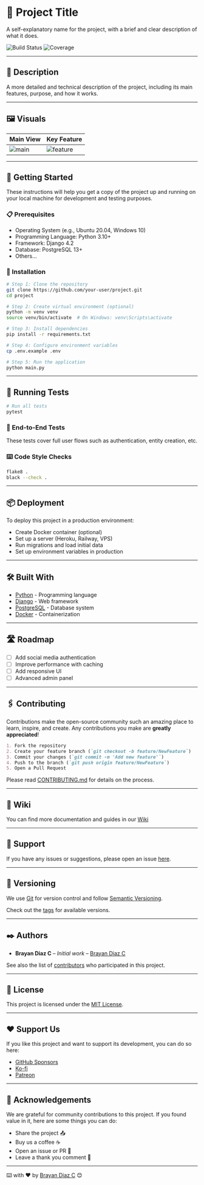 # 📌 Project Title

A self-explanatory name for the project, with a brief and clear description of what it does.

![Build Status](https://img.shields.io/badge/build-passing-brightgreen)
![Coverage](https://img.shields.io/badge/coverage-95%25-blue)

---

## 🧠 Description

A more detailed and technical description of the project, including its main features, purpose, and how it works.

---

## 🖼️ Visuals

| Main View             | Key Feature                 |
| --------------------- | --------------------------- |
| ![main](img/main.png) | ![feature](img/feature.gif) |

---

## 🚀 Getting Started

These instructions will help you get a copy of the project up and running on your local machine for development and testing purposes.

### 📋 Prerequisites

- Operating System (e.g., Ubuntu 20.04, Windows 10)
- Programming Language: Python 3.10+
- Framework: Django 4.2
- Database: PostgreSQL 13+
- Others...

### 🔧 Installation

```bash
# Step 1: Clone the repository
git clone https://github.com/your-user/project.git
cd project

# Step 2: Create virtual environment (optional)
python -m venv venv
source venv/bin/activate  # On Windows: venv\Scripts\activate

# Step 3: Install dependencies
pip install -r requirements.txt

# Step 4: Configure environment variables
cp .env.example .env

# Step 5: Run the application
python main.py
```

---

## 🧪 Running Tests

```bash
# Run all tests
pytest
```

### 🔄 End-to-End Tests

These tests cover full user flows such as authentication, entity creation, etc.

### ⌨️ Code Style Checks

```bash
flake8 .
black --check .
```

---

## 📦 Deployment

To deploy this project in a production environment:

- Create Docker container (optional)
- Set up a server (Heroku, Railway, VPS)
- Run migrations and load initial data
- Set up environment variables in production

---

## 🛠️ Built With

- [Python](https://www.python.org/) - Programming language
- [Django](https://www.djangoproject.com/) - Web framework
- [PostgreSQL](https://www.postgresql.org/) - Database system
- [Docker](https://www.docker.com/) - Containerization

---

## 🛣️ Roadmap

- [ ] Add social media authentication
- [ ] Improve performance with caching
- [ ] Add responsive UI
- [ ] Advanced admin panel

---

## 🖇️ Contributing

Contributions make the open-source community such an amazing place to learn, inspire, and create. Any contributions you make are **greatly appreciated**!

```md
1. Fork the repository
2. Create your feature branch (`git checkout -b feature/NewFeature`)
3. Commit your changes (`git commit -m 'Add new feature'`)
4. Push to the branch (`git push origin feature/NewFeature`)
5. Open a Pull Request
```

Please read [CONTRIBUTING.md](.github/CONTRIBUTING.md) for details on the process.

---

## 📖 Wiki

You can find more documentation and guides in our [Wiki](https://github.com/your/project/wiki)

---

## 🛟 Support

If you have any issues or suggestions, please open an issue [here](https://github.com/your/project/issues).

---

## 📌 Versioning

We use [Git](https://git-scm.com) for version control and follow [Semantic Versioning](https://semver.org/).

Check out the [tags](https://github.com/your/project/tags) for available versions.

---

## ✒️ Authors

- **Brayan Diaz C** – _Initial work_ – [Brayan Diaz C](https://github.com/brayandiazc)

See also the list of [contributors](https://github.com/your/project/contributors) who participated in this project.

---

## 📄 License

This project is licensed under the [MIT License](LICENSE.md).

---

## ❤️ Support Us

If you like this project and want to support its development, you can do so here:

- [GitHub Sponsors](https://github.com/sponsors/brayandiazc)
- [Ko-fi](https://ko-fi.com/brayandiazc)
- [Patreon](https://patreon.com/brayandiazc)

---

## 🎁 Acknowledgements

We are grateful for community contributions to this project. If you found value in it, here are some things you can do:

- Share the project 📤
- Buy us a coffee ☕
- Open an issue or PR 🙌
- Leave a thank you comment 💬

---

⌨️ with ❤️ by [Brayan Diaz C](https://github.com/brayandiazc) 😊
